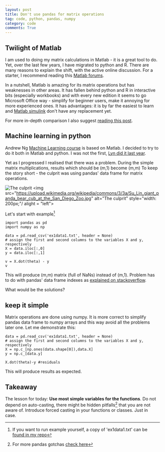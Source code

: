 ```yaml
---
layout: post
title: Don't use pandas for matrix operations
tag: code, python, pandas, numpy
category: code
comments: True
---
```


## Twilight of Matlab


I am used to doing my matrix calculations in Matlab - it is a great tool to do. Yet, over the last few years, I have migrated to python and R. There are many reasons to explain the shift, with the active online discussion. For a starter, I recommend reading this [Matlab forums](https://uk.mathworks.com/matlabcentral/newsreader/view_thread/341003).

In a nutshell, Matlab is amazing for its matrix operations but has weaknesses in other areas. It has fallen behind python and R in interactive bits (especially workbooks) and with every new edition it seems to go Microsoft Office way - simplify for beginner users, make it annoying for more experienced ones. It has advantages: it is by far the easiest to learn and [Matlab simulink](http://uk.mathworks.com/products/simulink/) don't have any replacement yet.

For more in-depth comparison I also suggest [reading this post](http://www.pyzo.org/python_vs_matlab.html).

## Machine learning in python

Andrew Ng [Machine Learning course](https://www.coursera.org/learn/machine-learning/home/welcome) is based on Matlab. I decided to try to do it both in Matlab and python. I was not the first, [Lyn did it last year](http://linbug.github.io/data%20science%20tools/2015/07/07/Coursera's-machine-learning-exercise-one-(in-Python)/).

Yet as I progressed I realised that there was a problem. During the simple matrix multiplications, results which should be (m,1) become (m,m) To keep the story short - the culprit was using pandas' data frame for matrix operations.


![](https://upload.wikimedia.org/wikipedia/commons/3/3a/Su_Lin_giant_panda_bear_cub_at_the_San_Diego_Zoo.jpg "The culprit")
<img src="https://upload.wikimedia.org/wikipedia/commons/3/3a/Su_Lin_giant_panda_bear_cub_at_the_San_Diego_Zoo.jpg" alt="The culprit" style="width: 200px;"/ alight = "left">



Let's start with example[^1]

```
import pandas as pd
import numpy as np

data = pd.read_csv('ex1data1.txt', header = None)
# assign the first and second columns to the variables X and y, respectively
X = data.iloc[:,0]
y = data.iloc[:,1]

v = X.dot(theta) - y
v
```
This will produce (m,m) matrix (full of NaNs) instead of (m,1). Problem has to do with pandas' data frame indexes as [explained on stackoverflow](http://stackoverflow.com/questions/16472729/matrix-multiplication-in-pandas).

What would be the solutions?

## keep it simple

Matrix operations are done using numpy. It is more correct to simplify pandas data frame to numpy arrays and this way avoid all the problems later one. Let me demonstrate this: 

```
data = pd.read_csv('ex1data1.txt', header = None)
# assign the first and second columns to the variables X and y, respectively
X = np.c_[np.ones(data.shape[0]),data.X] 
y = np.c_[data.y]

X.dot(theta)-y #residuals
```

This will produce results as expected.

## Takeaway

The lesson for today: 
**Use most simple variables for the functions**. Do not depend on auto-casting, there might be hidden pitfalls[^2] that you are not aware of.  Introduce forced casting in your functions or classes. Just in case.


[^1]: If you want to run example yourself, a copy of 'ex1data1.txt' can be [found in my repo](https://github.com/DfAC/Coursera-s-machine-learning-course/blob/master/ex1/ex1data1.txt)
[^2]: For more pandas gotchas [check here](http://pandas.pydata.org/pandas-docs/stable/gotchas.html)
